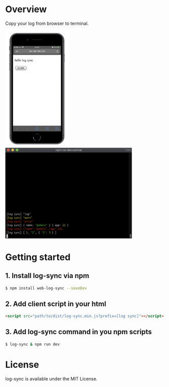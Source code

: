 # Overview

Copy your log from browser to terminal.

<img src="./images/IMG_3980.JPG" width="200" />
<img src="./images/terminal.png" width="400" />


# Getting started

## 1. Install log-sync via npm

```bash
$ npm install web-log-sync --saveDev
```

## 2. Add client script in your html

```html
<script src="path/to/dist/log-sync.min.js?prefix=[log sync]"></script>
```

## 3. Add **log-sync** command in you npm scripts

```bash
$ log-sync & npm run dev
```

# License

log-sync is available under the MIT License.